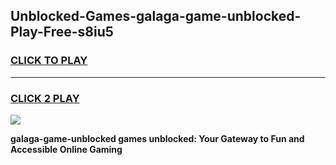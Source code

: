 
## Unblocked-Games-galaga-game-unblocked-Play-Free-s8iu5
<h3>
<a href="https://premium76.site?title=galaga-game-unblocked&ref=21A">CLICK TO PLAY</a></h3>
<hr>

<h3>
<a href="https://premium76.site?title=galaga-game-unblocked&ref=21A">CLICK 2 PLAY</a>
  
</h3>

<a href="https://premium76.site?title=galaga-game-unblocked&ref=21A"><img src="https://clearcache.store/games.png"></a>


**galaga-game-unblocked games unblocked: Your Gateway to Fun and Accessible Online Gaming**

